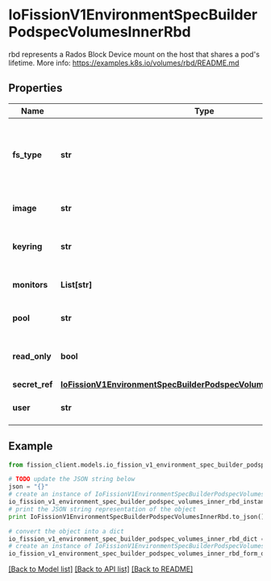 # IoFissionV1EnvironmentSpecBuilderPodspecVolumesInnerRbd

rbd represents a Rados Block Device mount on the host that shares a pod's lifetime. More info: https://examples.k8s.io/volumes/rbd/README.md

## Properties

Name | Type | Description | Notes
------------ | ------------- | ------------- | -------------
**fs_type** | **str** | fsType is the filesystem type of the volume that you want to mount. Tip: Ensure that the filesystem type is supported by the host operating system. Examples: \&quot;ext4\&quot;, \&quot;xfs\&quot;, \&quot;ntfs\&quot;. Implicitly inferred to be \&quot;ext4\&quot; if unspecified. More info: https://kubernetes.io/docs/concepts/storage/volumes#rbd | [optional] 
**image** | **str** | image is the rados image name. More info: https://examples.k8s.io/volumes/rbd/README.md#how-to-use-it | 
**keyring** | **str** | keyring is the path to key ring for RBDUser. Default is /etc/ceph/keyring. More info: https://examples.k8s.io/volumes/rbd/README.md#how-to-use-it | [optional] 
**monitors** | **List[str]** | monitors is a collection of Ceph monitors. More info: https://examples.k8s.io/volumes/rbd/README.md#how-to-use-it | 
**pool** | **str** | pool is the rados pool name. Default is rbd. More info: https://examples.k8s.io/volumes/rbd/README.md#how-to-use-it | [optional] 
**read_only** | **bool** | readOnly here will force the ReadOnly setting in VolumeMounts. Defaults to false. More info: https://examples.k8s.io/volumes/rbd/README.md#how-to-use-it | [optional] 
**secret_ref** | [**IoFissionV1EnvironmentSpecBuilderPodspecVolumesInnerRbdSecretRef**](IoFissionV1EnvironmentSpecBuilderPodspecVolumesInnerRbdSecretRef.md) |  | [optional] 
**user** | **str** | user is the rados user name. Default is admin. More info: https://examples.k8s.io/volumes/rbd/README.md#how-to-use-it | [optional] 

## Example

```python
from fission_client.models.io_fission_v1_environment_spec_builder_podspec_volumes_inner_rbd import IoFissionV1EnvironmentSpecBuilderPodspecVolumesInnerRbd

# TODO update the JSON string below
json = "{}"
# create an instance of IoFissionV1EnvironmentSpecBuilderPodspecVolumesInnerRbd from a JSON string
io_fission_v1_environment_spec_builder_podspec_volumes_inner_rbd_instance = IoFissionV1EnvironmentSpecBuilderPodspecVolumesInnerRbd.from_json(json)
# print the JSON string representation of the object
print IoFissionV1EnvironmentSpecBuilderPodspecVolumesInnerRbd.to_json()

# convert the object into a dict
io_fission_v1_environment_spec_builder_podspec_volumes_inner_rbd_dict = io_fission_v1_environment_spec_builder_podspec_volumes_inner_rbd_instance.to_dict()
# create an instance of IoFissionV1EnvironmentSpecBuilderPodspecVolumesInnerRbd from a dict
io_fission_v1_environment_spec_builder_podspec_volumes_inner_rbd_form_dict = io_fission_v1_environment_spec_builder_podspec_volumes_inner_rbd.from_dict(io_fission_v1_environment_spec_builder_podspec_volumes_inner_rbd_dict)
```
[[Back to Model list]](../README.md#documentation-for-models) [[Back to API list]](../README.md#documentation-for-api-endpoints) [[Back to README]](../README.md)


